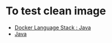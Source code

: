 
# To test clean image

- [Docker Language Stack : Java](https://hub.docker.com/_/java/)
- [Java](https://www.java.com/)
